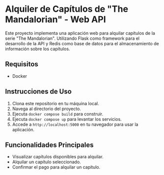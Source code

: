 # Alquiler de Capítulos de "The Mandalorian" - Web API

Este proyecto implementa una aplicación web para alquilar capítulos de la serie "The Mandalorian". 
Utilizando Flask como framework para el desarrollo de la API y Redis como base de datos para el almacenamiento de información sobre los capítulos.

## Requisitos

- Docker

## Instrucciones de Uso

1. Clona este repositorio en tu máquina local.
2. Navega al directorio del proyecto.
3. Ejecuta `docker compose build` para construir.
4. Ejecuta `docker compose up` para levantar los servicios.
5. Accede a `http://localhost:5000` en tu navegador para usar la aplicación.

## Funcionalidades Principales

- Visualizar capítulos disponibles para alquilar.
- Alquilar un capítulo seleccionado.
- Confirmar el pago para alquilar un capítulo.
